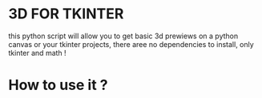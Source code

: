 # 3D FOR TKINTER

this python script will allow you to get basic 3d prewiews on a python canvas or your tkinter projects, there aree no dependencies to install, only tkinter and math !

# How to use it ?

